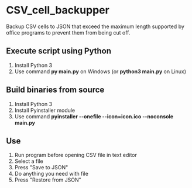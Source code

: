 # CSV_cell_backupper
Backup CSV cells to JSON that exceed the maximum length supported by office programs to prevent them from being cut off.

## Execute script using Python

1. Install Python 3
2. Use command **py main.py** on Windows (or **python3 main.py** on Linux)

## Build binaries from source

1. Install Python 3
2. Install Pyinstaller module
3. Use command **pyinstaller --onefile --icon=icon.ico --noconsole main.py**

## Use

1. Run program before opening CSV file in text editor
2. Select a file
3. Press "Save to JSON"
4. Do anything you need with file
5. Press "Restore from JSON"
